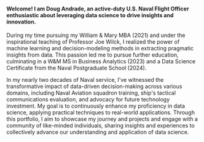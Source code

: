 #### Welcome! I am Doug Andrade, an active-duty U.S. Naval Flight Officer enthusiastic about leveraging data science to drive insights and innovation.

During my time pursuing my William & Mary MBA (2021) and under the inspirational teaching of Professor Joe Wilck, I realized the power of machine learning and decision-modeling methods in extracting pragmatic insights from data. This passion led me to pursue further education, culminating in a W&M MS in Business Analytics (2023) and a Data Science Certificate from the Naval Postgraduate School (2024).

In my nearly two decades of Naval service, I've witnessed the transformative impact of data-driven decision-making across various domains, including Naval Aviation squadron training, ship's tactical communications evaluation, and advocacy for future technology investment.
My goal is to continuously enhance my proficiency in data science, applying practical techniques to real-world applications. Through this portfolio, I aim to showcase my journey and projects and engage with a community of like-minded individuals, sharing insights and experiences to collectively advance our understanding and application of data science.



<!--
**dougrandrade/dougrandrade** is a ✨ _special_ ✨ repository because its `README.md` (this file) appears on your GitHub profile.

Here are some ideas to get you started:

- 🔭 I’m currently working on ...
- 🌱 I’m currently learning ...
- 👯 I’m looking to collaborate on ...
- 🤔 I’m looking for help with ...
- 💬 Ask me about ...
- 📫 How to reach me: ...
- 😄 Pronouns: ...
- ⚡ Fun fact: ...
-->
